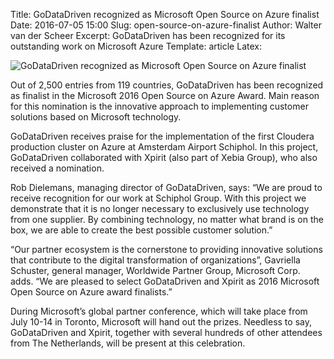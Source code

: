 Title: GoDataDriven recognized as Microsoft Open Source on Azure finalist
Date: 2016-07-05 15:00
Slug: open-source-on-azure-finalist
Author: Walter van der Scheer
Excerpt: GoDataDriven has been recognized for its outstanding work on Microsoft Azure
Template: article
Latex:

![GoDataDriven recognized as Microsoft Open Source on Azure finalist](/static/images/azure-finalist/azure-finalist.jpg "GoDataDriven recognized as Microsoft Open Source on Azure finalist")

<span class="lead">
Out of 2,500 entries from 119 countries, GoDataDriven has been recognized as finalist in the Microsoft 2016 Open Source on Azure Award. Main reason for this nomination is the innovative approach to implementing customer solutions based on Microsoft technology.
</span>

GoDataDriven receives praise for the implementation of the first Cloudera production cluster on Azure at Amsterdam Airport Schiphol. In this project, GoDataDriven collaborated with Xpirit (also part of Xebia Group), who also received a nomination. 

Rob Dielemans, managing director of GoDataDriven, says: “We are proud to receive recognition for our work at Schiphol Group. With this project we demonstrate that it is no longer necessary to exclusively use technology from one supplier. By combining technology, no matter what brand is on the box, we are able to create the best possible customer solution.”

“Our partner ecosystem is the cornerstone to providing innovative solutions that contribute to the digital transformation of organizations”, Gavriella Schuster, general manager, Worldwide Partner Group, Microsoft Corp. adds. “We are pleased to select GoDataDriven and Xpirit as 2016 Microsoft Open Source on Azure award finalists.”

During Microsoft’s global partner conference, which will take place from July 10-14 in Toronto, Microsoft will hand out the prizes. Needless to say, GoDataDriven and Xpirit, together with several hundreds of other attendees from The Netherlands, will be present at this celebration. 
